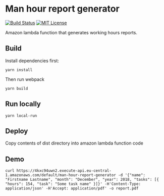# Man hour report generator
[![Build Status](https://travis-ci.org/jpodeszwik/man-hour-report-generator.svg?branch=master)](https://travis-ci.org/jpodeszwik/man-hour-report-generator)
[![MIT License](https://img.shields.io/badge/license-MIT-brightgreen.svg)](https://github.com/jpodeszwik/man-hour-report-generator/blob/master/LICENSE)

Amazon lambda function that generates working hours reports.

## Build
Install dependencies first:

```yarn install```

Then run webpack

```yarn build```

## Run locally

```yarn local-run```

## Deploy
Copy contents of dist directory into amazon lambda function code

## Demo
```curl https://4kxc94uwn2.execute-api.eu-central-1.amazonaws.com/default/man-hour-report-generator -d '{"name": "Firstname Lastname", "month": "December", "year": 2018, "tasks": [{ "hours": 154, "task": "Some task name" }]}' -H'Content-Type: application/json' -H'Accept: application/pdf' -o report.pdf```
